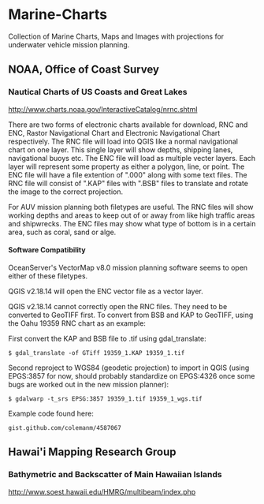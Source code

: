# Marine-Charts
Collection of Marine Charts, Maps and Images with projections for underwater vehicle mission planning.

## NOAA, Office of Coast Survey
### Nautical Charts of US Coasts and Great Lakes
<http://www.charts.noaa.gov/InteractiveCatalog/nrnc.shtml>

There are two forms of electronic charts available for download, RNC and ENC, Rastor Navigational Chart and Electronic Navigational Chart respectively. The RNC file will load into QGIS like a normal navigational chart on one layer. This single layer will show depths, shipping lanes, navigational buoys etc. The ENC file will load as multiple vecter layers. Each layer will represent some property as either a polygon, line, or point. The ENC file will have a file extention of ".000" along with some text files. The RNC file will consist of ".KAP" files with ".BSB" files to translate and rotate the image to the correct projection.

For AUV mission planning both filetypes are useful. The RNC files will show working depths and areas to keep out of or away from like high traffic areas and shipwrecks. The ENC files may show what type of bottom is in a certain area, such as coral, sand or alge.

#### Software Compatibility

OceanServer's VectorMap v8.0 mission planning software seems to open either of these filetypes.

QGIS v2.18.14 will open the ENC vector file as a vector layer.

QGIS v2.18.14 cannot correctly open the RNC files. They need to be converted to GeoTIFF first.
To convert from BSB and KAP to GeoTIFF, using the Oahu 19359 RNC chart as an example:

First convert the KAP and BSB file to .tif using gdal_translate:
```
$ gdal_translate -of GTiff 19359_1.KAP 19359_1.tif
```

Second reproject to WGS84 (geodetic projection) to import in QGIS (using EPGS:3857 for now, should probably standardize on EPGS:4326 once some bugs are worked out in the new mission planner):
```
$ gdalwarp -t_srs EPSG:3857 19359_1.tif 19359_1_wgs.tif
```

Example code found here:
```
gist.github.com/colemanm/4587067
```

## Hawai'i Mapping Research Group
### Bathymetric and Backscatter of Main Hawaiian Islands
<http://www.soest.hawaii.edu/HMRG/multibeam/index.php>

